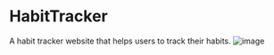 # HabitTracker
A habit tracker website that helps users to track their habits.
![image](https://github.com/user-attachments/assets/c93816b0-1c7f-45cb-8701-de199b570fdf)
